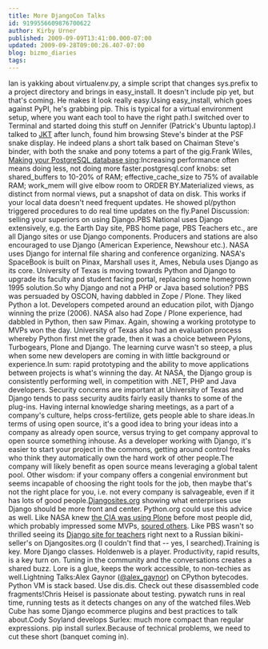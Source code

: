 ```yaml
---
title: More DjangoCon Talks
id: 9199556609876700622
author: Kirby Urner
published: 2009-09-09T13:41:00.000-07:00
updated: 2009-09-28T09:00:26.407-07:00
blog: bizmo_diaries
tags: 
---
```


Ian is yakking about virtualenv.py, a simple script that changes sys.prefix to a project directory and brings in easy_install.  It doesn't include pip yet, but that's coming.  He makes it look really easy.Using easy_install, which goes against PyPI, he's grabbing pip.  This is typical for a virtual environment setup, where you want each tool to have the right path.I switched over to Terminal and started doing this stuff on Jennifer (Patrick's Ubuntu laptop).I talked to [JKT](http://controlroom.blogspot.com/2009/09/django-conference-day-1.html) after lunch, found him browsing Steve's binder at the PSF snake display.  He indeed plans a short talk based on Chaiman Steve's binder, with both the snake and pony totems a part of the gig.Frank Wiles, [Making your PostgreSQL database sing](http://www.revsys.com/talks/djangocon/2009/making-your-postgresql-database-sing/):Increasing performance often means doing less, not doing more faster.postgresql.conf knobs:  set shared_buffers to 10-20% of RAM; effective_cache_size to 75% of available RAM; work_mem will give elbow room to ORDER BY.Materialized views, as distinct from normal views, put a snapshot of data on disk.  This works if your local data doesn't need frequent updates.  He showed pl/python triggered procedures to do real time updates on the fly.Panel Discussion:  selling your superiors on using Django.PBS National uses Django extensively, e.g. the Earth Day site, PBS home page, PBS Teachers etc., are all Django sites or use Django components.  Producers and stations are also encouraged to use Django (American Experience, Newshour etc.).  NASA uses Django for internal file sharing and conference organizing.  NASA's SpaceBook is built on Pinax, Marshall uses it, Ames, Nebula uses Django as its core.  University of Texas is moving towards Python and Django to upgrade its faculty and student facing portal, replacing some homegrown 1995 solution.So why Django and not a PHP or Java based solution?  PBS was persuaded by OSCON, having dabbled in Zope / Plone.  They liked Python a lot.  Developers competed around an education pilot, with Django winning the prize (2006).  NASA also had Zope / Plone experience, had dabbled in Python, then saw Pimax.  Again, showing a working prototype to MVPs won the day.  University of Texas also had an evaluation process whereby Python first met the grade, then it was a choice between Pylons, Turbogears, Plone and Django.  The learning curve wasn't so steep, a plus when some new developers are coming in with little background or experience.In sum:  rapid prototyping and the ability to move applications between projects is what's winning the day.  At NASA, the Django group is consistently performing well, in competition with .NET, PHP and Java developers.  Security concerns are important at University of Texas and Django tends to pass security audits fairly easily thanks to some of the plug-ins.  Having internal knowledge sharing meetings, as a part of a company's culture, helps cross-fertilize, gets people able to share ideas.In terms of using open source, it's a good idea to bring your ideas into a company as already open source, versus trying to get company approval to open source something inhouse.  As a developer working with Django, it's easier to start your project in the commons, getting around control freaks who think they automatically own the hard work of other people.The company will likely benefit as open source means leveraging a global talent pool.  Other wisdom:  if your company offers a congenial environment but seems incapable of choosing the right tools for the job, then maybe that's not the right place for you, i.e. not every company is salvageable, even if it has lots of good people.[Djangosites.org](http://www.djangosites.org/) showing what enterprises use Django should be more front and center.  Python.org could use this advice as well.  Like NASA knew [the CIA was using Plone](http://www.cmspowered.info/blog/cia) before most people did, which probably impressed some MVPs, [soured others](http://www.olpcnews.com/people/negroponte/olpc_cia_conspiracy_theory.html).  Like PBS wasn't so thrilled seeing its [Django site for teachers](http://www.djangosites.org/s/www-pbs-org-teacherline/) right next to a Russian bikini-seller's on Djangosites.org (I couldn't find that -- yes, I searched).Training is key.  More Django classes.  Holdenweb is a player.  Productivity, rapid results, is a key turn on.  Tuning in the community and the conversations creates a shared buzz.  Lore is a glue, keeps the work accessible, to non-techies as well.Lightning Talks:Alex Gaynor ([@alex_gaynor](http://www.twitter.com/alex_gaynor)) on CPython bytecodes.  Python VM is stack based.  Use dis.dis.  Check out these disassembled code fragments!Chris Heisel is passionate about testing.  pywatch runs in real time, running tests as it detects changes on any of the watched files.Web Cube has some Django ecommerce plugins and best practices to talk about.Cody Soyland develops Surlex:  much more compact than regular expressions.  pip install surlex.Because of technical problems, we need to cut these short (banquet coming in).
